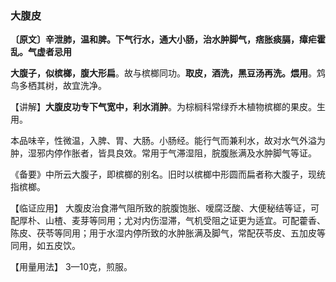 ### 大腹皮

**〔原文〕辛泄肺，温和脾。下气行水，通大小肠，治水肿脚气，痞胀痰膈，瘴疟霍乱。气虚者忌用**

**大腹子，似槟榔，腹大形扁**。故与槟榔同功。**取皮，酒洗，黑豆汤再洗。煨用**。鸩鸟多栖其树，故宜洗净。

【讲解】**大腹皮功专下气宽中，利水消肿**。为棕榈科常绿乔木植物槟榔的果皮。生用。

本品味辛，性微温，入脾、胃、大肠。小肠经。能行气而兼利水，故对水气外溢为肿，湿邪内停作胀者，皆具良效。常用于气滞湿阻，脘腹胀满及水肿脚气等证。

《备要》中所云大腹子，即槟榔的别名。旧时以槟榔中形圆而扁者称大腹子，现统指槟榔。

【临证应用】 大腹皮治食滞气阻所致的脘腹饱胀、嗳腐泛酸、大便秘结等证，可配厚朴、山楂、麦芽等同用；尤对内伤湿滞，气机受阻之证更为适宜。可配藿香、陈皮、茯苓等同用；用于水湿内停所致的水肿胀满及脚气，常配茯苓皮、五加皮等同用，如五皮饮。

【用量用法】	3—10克，煎服。
